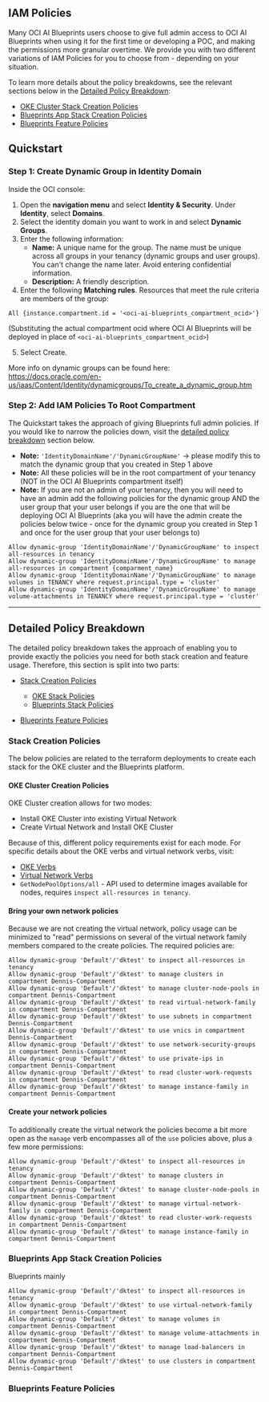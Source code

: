 ## IAM Policies

Many OCI AI Blueprints users choose to give full admin access to OCI AI Blueprints when using it for the first time or developing a POC, and making the permissions more granular overtime. We provide you with two different variations of IAM Policies for you to choose from - depending on your situation.

To learn more details about the policy breakdowns, see the relevant sections below in the [Detailed Policy Breakdown](#detailed-policy-breakdown):
  - [OKE Cluster Stack Creation Policies](#oke-cluster-creation-policies)
  - [Blueprints App Stack Creation Policies](#blueprints-app-stack-creation-policies)
  - [Blueprints Feature Policies](#blueprints-feature-policies)

## Quickstart

### Step 1: Create Dynamic Group in Identity Domain

Inside the OCI console:

1. Open the **navigation menu** and select **Identity & Security**. Under **Identity**, select **Domains**.
2. Select the identity domain you want to work in and select **Dynamic Groups**.
3. Enter the following information:
   - **Name:** A unique name for the group. The name must be unique across all groups in your tenancy (dynamic groups and user groups). You can't change the name later. Avoid entering confidential information.
   - **Description:** A friendly description.
4. Enter the following **Matching rules**. Resources that meet the rule criteria are members of the group:

```
All {instance.compartment.id = '<oci-ai-blueprints_compartment_ocid>'}
```

(Substituting the actual compartment ocid where OCI AI Blueprints will be deployed in place of `<oci-ai-blueprints_compartment_ocid>`)

5. Select Create.

More info on dynamic groups can be found here: https://docs.oracle.com/en-us/iaas/Content/Identity/dynamicgroups/To_create_a_dynamic_group.htm

### Step 2: Add IAM Policies To Root Compartment

The Quickstart takes the approach of giving Blueprints full admin policies. If you would like to narrow the policies down, visit the [detailed policy breakdown](#detailed-policy-breakdown) section below.

- **Note:** `'IdentityDomainName'/'DynamicGroupName'` -> please modify this to match the dynamic group that you created in Step 1 above
- **Note:** All these policies will be in the root compartment of your tenancy (NOT in the OCI AI Blueprints compartment itself)
- **Note:** If you are not an admin of your tenancy, then you will need to have an admin add the following policies for the dynamic group AND the user group that your user belongs if you are the one that will be deploying OCI AI Blueprints (aka you will have the admin create the policies below twice - once for the dynamic group you created in Step 1 and once for the user group that your user belongs to)

```
Allow dynamic-group 'IdentityDomainName'/'DynamicGroupName' to inspect all-resources in tenancy
Allow dynamic-group 'IdentityDomainName'/'DynamicGroupName' to manage all-resources in compartment {comparment_name}
Allow dynamic-group 'IdentityDomainName'/'DynamicGroupName' to manage volumes in TENANCY where request.principal.type = 'cluster'
Allow dynamic-group 'IdentityDomainName'/'DynamicGroupName' to manage volume-attachments in TENANCY where request.principal.type = 'cluster'
```

----
## Detailed Policy Breakdown

The detailed policy breakdown takes the approach of enabling you to provide exactly the policies you need for both stack creation and feature usage. Therefore, this section is split into two parts:
  - [Stack Creation Policies](#stack-creation-policies)
    - [OKE Stack Policies](#oke-cluster-creation-policies)
    - [Blueprints Stack Policies](#blueprints-app-stack-creation-policies)

  - [Blueprints Feature Policies](#blueprints-feature-policies)

### Stack Creation Policies
The below policies are related to the terraform deployments to create each stack for the OKE cluster and the Blueprints platform. 

#### OKE Cluster Creation Policies

OKE Cluster creation allows for two modes:
  - Install OKE Cluster into existing Virtual Network
  - Create Virtual Network and Install OKE Cluster

Because of this, different policy requirements exist for each mode. For specific details about the OKE verbs and virtual network verbs, visit:
  - [OKE Verbs](https://docs.oracle.com/en-us/iaas/Content/Identity/Reference/contengpolicyreference.htm#Details_for_Container_Engine_for_Kubernetes)
  - [Virtual Network Verbs](https://docs.oracle.com/en-us/iaas/Content/Identity/Reference/corepolicyreference.htm#For2)
  - `GetNodePoolOptions/all` - API used to determine images available for nodes, requires `inspect all-resources in tenancy`.

#### Bring your own network policies
Because we are not creating the virtual network, policy usage can be minimized to "read" permissions on several of the virtual network family members compared to the create policies. The required policies are:
```
Allow dynamic-group 'Default'/'dktest' to inspect all-resources in tenancy
Allow dynamic-group 'Default'/'dktest' to manage clusters in compartment Dennis-Compartment
Allow dynamic-group 'Default'/'dktest' to manage cluster-node-pools in compartment Dennis-Compartment
Allow dynamic-group 'Default'/'dktest' to read virtual-network-family in compartment Dennis-Compartment
Allow dynamic-group 'Default'/'dktest' to use subnets in compartment Dennis-Compartment
Allow dynamic-group 'Default'/'dktest' to use vnics in compartment Dennis-Compartment
Allow dynamic-group 'Default'/'dktest' to use network-security-groups in compartment Dennis-Compartment
Allow dynamic-group 'Default'/'dktest' to use private-ips in compartment Dennis-Compartment
Allow dynamic-group 'Default'/'dktest' to read cluster-work-requests in compartment Dennis-Compartment
Allow dynamic-group 'Default'/'dktest' to manage instance-family in compartment Dennis-Compartment
```

#### Create your network policies
To additionally create the virtual network the policies become a bit more open as the `manage` verb encompasses all of the `use` policies above, plus a few more permissions:
```
Allow dynamic-group 'Default'/'dktest' to inspect all-resources in tenancy
Allow dynamic-group 'Default'/'dktest' to manage clusters in compartment Dennis-Compartment
Allow dynamic-group 'Default'/'dktest' to manage cluster-node-pools in compartment Dennis-Compartment
Allow dynamic-group 'Default'/'dktest' to manage virtual-network-family in compartment Dennis-Compartment
Allow dynamic-group 'Default'/'dktest' to read cluster-work-requests in compartment Dennis-Compartment
Allow dynamic-group 'Default'/'dktest' to manage instance-family in compartment Dennis-Compartment
```

### Blueprints App Stack Creation Policies

Blueprints mainly 
```
Allow dynamic-group 'Default'/'dktest' to inspect all-resources in tenancy
Allow dynamic-group 'Default'/'dktest' to use virtual-network-family in compartment Dennis-Compartment
Allow dynamic-group 'Default'/'dktest' to manage volumes in compartment Dennis-Compartment
Allow dynamic-group 'Default'/'dktest' to manage volume-attachments in compartment Dennis-Compartment
Allow dynamic-group 'Default'/'dktest' to manage load-balancers in compartment Dennis-Compartment
Allow dynamic-group 'Default'/'dktest' to use clusters in compartment Dennis-Compartment
```


### Blueprints Feature Policies